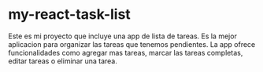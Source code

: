 # my-react-task-list

Este es mi proyecto que incluye una app de lista de tareas. Es la mejor aplicacion para organizar las tareas que tenemos pendientes. La app ofrece funcionalidades como agregar mas tareas, marcar las tareas completas, editar tareas o eliminar una tarea.
